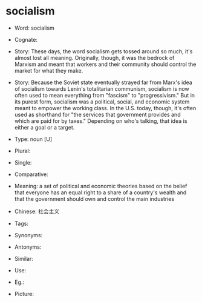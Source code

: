 # socialism

- Word: socialism
- Cognate: 
- Story: These days, the word socialism gets tossed around so much, it's almost lost all meaning. Originally, though, it was the bedrock of Marxism and meant that workers and their community should control the market for what they make.
- Story: Because the Soviet state eventually strayed far from Marx's idea of socialism towards Lenin's totalitarian communism, socialism is now often used to mean everything from "fascism" to "progressivism." But in its purest form, socialism was a political, social, and economic system meant to empower the working class. In the U.S. today, though, it's often used as shorthand for "the services that government provides and which are paid for by taxes." Depending on who's talking, that idea is either a goal or a target.

- Type: noun [U]
- Plural: 
- Single: 
- Comparative: 
- Meaning: a set of political and economic theories based on the belief that everyone has an equal right to a share of a country's wealth and that the government should own and control the main industries
- Chinese: 社会主义
- Tags: 
- Synonyms: 
- Antonyms: 
- Similar: 
- Use: 
- Eg.: 
- Picture: 


